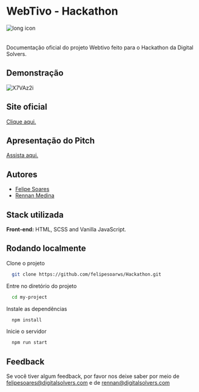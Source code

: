
# WebTivo - Hackathon


![long icon](https://user-images.githubusercontent.com/86936050/163807202-ff807b04-1601-43cb-b770-1219cc5b38fa.png)<br>
<br>
<br>
Documentação oficial do projeto Webtivo feito para o Hackathon da Digital Solvers.


## Demonstração
![X7VAz2i](https://user-images.githubusercontent.com/86936050/163806497-b0188fbc-6624-4ab7-b99d-9b06072aaf48.gif)



## Site oficial 

<p><a href="https://webtivo.vercel.app/">Clique aqui.</a></p>


## Apresentação do Pitch 

<p><a href="https://youtu.be/kSOH22g7wXI">Assista aqui.</a></p>

## Autores

- [Felipe Soares](https://www.github.com/felipesoarws)
- [Rennan Medina](https://github.com/RennanMedina19)


## Stack utilizada

**Front-end:** HTML, SCSS and Vanilla JavaScript. 


## Rodando localmente

Clone o projeto

```bash
  git clone https://github.com/felipesoarws/Hackathon.git
```

Entre no diretório do projeto

```bash
  cd my-project
```

Instale as dependências

```bash
  npm install
```

Inicie o servidor

```bash
  npm run start
```


## Feedback

Se você tiver algum feedback, por favor nos deixe saber por meio de felipesoares@digitalsolvers.com e de rennan@digitalsolvers.com





